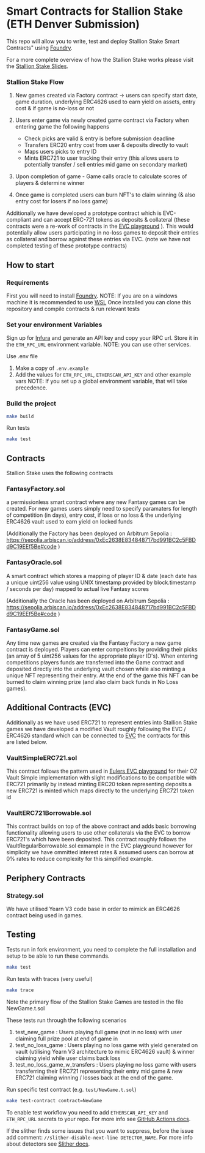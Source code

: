 # Smart Contracts for Stallion Stake (ETH Denver Submission)

This repo will allow you to write, test and deploy Stallion Stake Smart Contracts" using [Foundry](https://book.getfoundry.sh/).

For a more complete overview of how the Stallion Stake works please visit the [Stallion Stake Slides]([https://github.com/yearn/tokenized-strategy](https://docs.google.com/presentation/d/1Cz48o3uYA6nUBVLMnmr4oExCU24gNNIH3uHKtMPKwgY/edit?usp=sharing)).

### Stallion Stake Flow 

1. New games created via Factory contract -> users can specify start date, game duration, underlying ERC4626 used to earn yield on assets, entry cost & if game is no-loss or not
2. Users enter game via newly created game contract via Factory when entering game the following happens
   - Check picks are valid & entry is before submission deadline 
   - Transfers ERC20 entry cost from user & deposits directly to vault
   - Maps users picks to entry ID
   - Mints ERC721 to user tracking their entry (this allows users to potentially transfer / sell entries mid game on secondary market) 
  
3. Upon completion of game - Game calls oracle to calculate scores of players & determine winner
4. Once game is completed users can burn NFT's to claim winning (& also entry cost for losers if no loss game) 

Additionally we have developed a prototype contract which is EVC-compliant and can accept ERC-721 tokens as deposits & collateral (these contracts were a re-work of contracts in the [EVC playground](https://github.com/euler-xyz/evc-playground) ). This would potentially allow users participating in no-loss games to deposit their entries as collateral and borrow against these entries via EVC. (note we have not completed testing of these prototype contracts)
  
## How to start

### Requirements

First you will need to install [Foundry](https://book.getfoundry.sh/getting-started/installation).
NOTE: If you are on a windows machine it is recommended to use [WSL](https://learn.microsoft.com/en-us/windows/wsl/install)
Once installed you can clone this repository and compile contracts & run relevant tests 

### Set your environment Variables

Sign up for [Infura](https://infura.io/) and generate an API key and copy your RPC url. Store it in the `ETH_RPC_URL` environment variable.
NOTE: you can use other services.

Use .env file

1. Make a copy of `.env.example`
2. Add the values for `ETH_RPC_URL`, `ETHERSCAN_API_KEY` and other example vars
     NOTE: If you set up a global environment variable, that will take precedence.

### Build the project

```sh
make build
```

Run tests

```sh
make test
```

## Contracts

Stallion Stake uses the following contracts

### FantasyFactory.sol
a permissionless smart contract where any new Fantasy games can be created. For new games users simply need to specify paramaters for length of competition (in days), entry cost, if loss or no loss & the underlying ERC4626 vault used to earn yield on locked funds

(Additionally the Factory has been deployed on Arbitrum Sepolia : https://sepolia.arbiscan.io/address/0xEc2638E834848717bd991BC2c5FBDd9C19EEf5Be#code ) 

### FantasyOracle.sol
A smart contract which stores a mapping of player ID & date (each date has a unique uint256 value using UNIX timestamp provided by block.timestamp / seconds per day) mapped to actual live Fantasy scores 

(Additionally the Oracle has been deployed on Arbitrum Sepolia : https://sepolia.arbiscan.io/address/0xEc2638E834848717bd991BC2c5FBDd9C19EEf5Be#code ) 

### FantasyGame.sol 
Any time new games are created via the Fantasy Factory a new game contract is deployed. Players can enter compeitions by providing their picks (an array of 5 uint256 values for the appropriate player ID's). When entering competitions players funds are transferred into the Game contract and deposited directly into the underlying vault chosen while also minting a unique NFT representing their entry. At the end of the game this NFT can be burned to claim winning prize (and also claim back funds in No Loss games). 

## Additional Contracts (EVC) 

Additionally as we have used ERC721 to represent entries into Stallion Stake games we have developed a modified Vault roughly following the EVC / ERC4626 standard which can be connected to [EVC](https://evc.wtf/) the contracts for this are listed below. 

### VaultSimpleERC721.sol 
This contract follows the pattern used in [Eulers EVC playground](https://github.com/euler-xyz/evc-playground) for their OZ Vault Simple implementation with slight modifications to be compatible with ERC721 primarily by instead minting ERC20 token representing deposits a new ERC721 is minted which maps directly to the underlying ERC721 token id 

### VaultERC721Borrowable.sol 
This contract builds on top of the above contract and adds basic borrowing functionality allowing users to use other collaterals via the EVC to borrow ERC721's which have been deposited. This contract roughly follows the VaultRegularBorrowable.sol exmample in the EVC playground however for simplicity we have ommitted interest rates & assumed users can borrow at 0% rates to reduce complexity for this simplified example.  

## Periphery Contracts

### Strategy.sol
We have utilised Yearn V3 code base in order to mimick an ERC4626 contract being used in games. 

## Testing

Tests run in fork environment, you need to complete the full installation and setup to be able to run these commands.

```sh
make test
```

Run tests with traces (very useful)

```sh
make trace
```

Note the primary flow of the Stallion Stake Games are tested in the file NewGame.t.sol 

These tests run through the following scenarios 
1. test_new_game : Users playing full game (not in no loss) with user claiming full prize pool at end of game in 
2. test_no_loss_game : Users playing no loss game with yield generated on vault (utilising Yearn V3 architecture to mimic ERC4626 vault) & winner claiming yield while user claims back loss
3. test_no_loss_game_w_transfers : Users playing no loss game with users transferring their ERC721 representing their entry mid game & new ERC721 claiming winning / losses back at the end of the game. 

Run specific test contract (e.g. `test/NewGame.t.sol`)

```sh
make test-contract contract=NewGame
```


To enable test workflow you need to add `ETHERSCAN_API_KEY` and `ETH_RPC_URL` secrets to your repo. For more info see [GitHub Actions docs](https://docs.github.com/en/codespaces/managing-codespaces-for-your-organization/managing-encrypted-secrets-for-your-repository-and-organization-for-github-codespaces#adding-secrets-for-a-repository).

If the slither finds some issues that you want to suppress, before the issue add comment: `//slither-disable-next-line DETECTOR_NAME`. For more info about detectors see [Slither docs](https://github.com/crytic/slither/wiki/Detector-Documentation).
